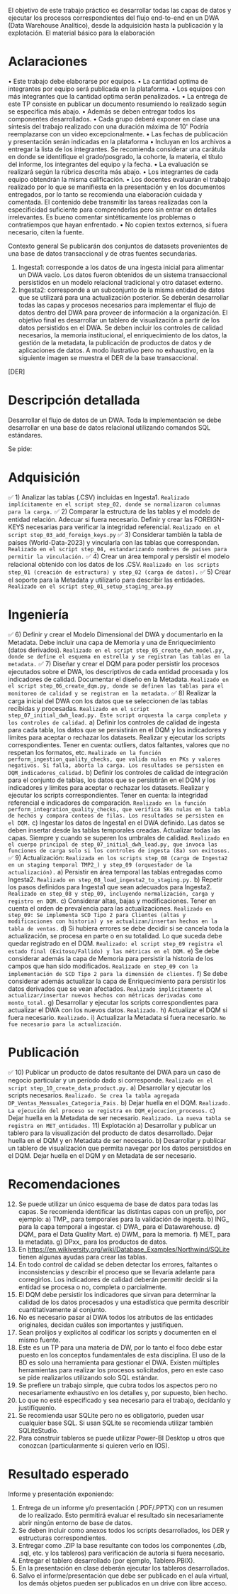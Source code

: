 El objetivo de este trabajo práctico es desarrollar todas las capas de datos y ejecutar los procesos correspondientes
del flujo end-to-end en un DWA (Data Warehouse Analítico), desde la adquisición hasta la publicación y la explotación.
El material básico para la elaboración

# Aclaraciones 

• Este trabajo debe elaborarse por equipos.
• La cantidad optima de integrantes por equipo será publicada en la plataforma.
• Los equipos con más integrantes que la cantidad optima serán penalizados.
• La entrega de este TP consiste en publicar un documento resumiendo lo realizado según se especifica más
abajo.
• Además se deben entregar todos los componentes desarrollados.
• Cada grupo deberá exponer en clase una síntesis del trabajo realizado con una duración máxima de 10'
Podría reemplazarse con un video excepcionalmente.
• Las fechas de publicación y presentación serán indicadas en la plataforma
• Incluyan en los archivos a entregar la lista de los integrantes. Se recomienda considerar una carátula en
donde se identifique el grado/posgrado, la cohorte, la materia, el título del informe, los integrantes del
equipo y la fecha.
• La evaluación se realizará según la rúbrica descrita más abajo.
• Los integrantes de cada equipo obtendrán la misma calificación.
• Los docentes evaluarán el trabajo realizado por lo que se manifiesta en la presentación y en los documentos
entregados, por lo tanto se recomienda una elaboración cuidada y comentada. El contenido debe transmitir
las tareas realizadas con la especificidad suficiente para comprenderlas pero sin entrar en detalles
irrelevantes. Es bueno comentar sintéticamente los problemas o contratiempos que hayan enfrentado.
• No copien textos externos, si fuera necesario, citen la fuente.

Contexto general
Se publicarán dos conjuntos de datasets provenientes de una base de datos transaccional y de otras fuentes
secundarias.
1. Ingesta1: corresponde a los datos de una ingesta inicial para alimentar un DWA vacío. Los datos fueron
obtenidos de un sistema transaccional persistidos en un modelo relacional tradicional y otro dataset externo.
2. Ingesta2: corresponde a un subconjunto de la misma entidad de datos que se utilizará para una actualización
posterior.
Se deberán desarrollar todas las capas y procesos necesarios para implementar el flujo de datos dentro del DWA para
proveer de información a la organización. El objetivo final es desarrollar un tablero de visualización a partir de los
datos persistidos en el DWA. Se deben incluir los controles de calidad necesarios, la memoria institucional, el
enriquecimiento de los datos, la gestión de la metadata, la publicación de productos de datos y de aplicaciones de
datos.
A modo ilustrativo pero no exhaustivo, en la siguiente imagen se muestra el DER de la base transaccional.

[DER]

# Descripción detallada

Desarrollar el flujo de datos de un DWA.
Toda la implementación se debe desarrollar en una base de datos relacional utilizando comandos SQL estándares.

Se pide:

# Adquisición

✅ 1) Analizar las tablas (.CSV) incluidas en Ingesta1. `Realizado implícitamente en el script step_02, donde se normalizaron columnas para la carga.`
✅ 2) Comparar la estructura de las tablas y el modelo de entidad relación. Adecuar si fuera necesario. Definir y
crear las FOREIGN-KEYS necesarias para verificar la integridad referencial. `Realizado en el script step_03_add_foreign_keys.py`
✅ 3) Considerar también la tabla de países (World-Data-2023) y vincularla con las tablas que correspondan. `Realizado en el script step_04, estandarizando nombres de países para permitir la vinculación.`
✅ 4) Crear un área temporal y persistir el modelo relacional obtenido con los datos de los .CSV. `Realizado en los scripts step_01 (creación de estructura) y step_02 (carga de datos).`
✅ 5) Crear el soporte para la Metadata y utilizarlo para describir las entidades. `Realizado en el script step_01_setup_staging_area.py`

# Ingeniería

✅ 6) Definir y crear el Modelo Dimensional del DWA y documentarlo en la Metadata. Debe incluir una capa de
Memoria y una de Enriquecimiento (datos derivados). `Realizado en el script step_05_create_dwh_model.py, donde se define el esquema en estrella y se registran las tablas en la metadata.`
✅ 7) Diseñar y crear el DQM para poder persistir los procesos ejecutados sobre el DWA, los descriptivos de cada
entidad procesada y los indicadores de calidad. Documentar el diseño en la Metadata. `Realizado en el script step_06_create_dqm.py, donde se definen las tablas para el monitoreo de calidad y se registran en la metadata.`
✅ 8) Realizar la carga inicial del DWA con los datos que se seleccionen de las tablas recibidas y procesadas.
`Realizado en el script step_07_initial_dwh_load.py. Este script orquesta la carga completa y los controles de calidad.`
    a) Definir los controles de calidad de ingesta para cada tabla, los datos que se persistirán en el DQM y
    los indicadores y límites para aceptar o rechazar los datasets. Realizar y ejecutar los scripts
    correspondientes. Tener en cuenta: outliers, datos faltantes, valores que no respetan los formatos,
    etc. `Realizado en la función perform_ingestion_quality_checks, que valida nulos en PKs y valores negativos. Si falla, aborta la carga. Los resultados se persisten en DQM_indicadores_calidad.`
    b) Definir los controles de calidad de integración para el conjunto de tablas, los datos que se persistirán
    en el DQM y los indicadores y límites para aceptar o rechazar los datasets. Realizar y ejecutar los scripts
    correspondientes. Tener en cuenta: la integridad referencial e indicadores de comparación. `Realizado en la función perform_integration_quality_checks, que verifica SKs nulas en la tabla de hechos y compara conteos de filas. Los resultados se persisten en el DQM.`
    c) Ingestar los datos de Ingesta1 en el DWA definido. Las datos se deben insertar desde las tablas
    temporales creadas. Actualizar todas las capas. Siempre y cuando se superen los umbrales de calidad. `Realizado en el cuerpo principal de step_07_initial_dwh_load.py, que invoca las funciones de carga solo si los controles de ingesta (8a) son exitosos.`
✅ 9) Actualización: `Realizada en los scripts step_08 (carga de Ingesta2 en un staging temporal TMP2_) y step_09 (orquestador de la actualización).`
    a) Persistir en área temporal las tablas entregadas como Ingesta2. `Realizado en step_08_load_ingesta2_to_staging.py.`
    b) Repetir los pasos definidos para Ingesta1 que sean adecuados para Ingesta2. `Realizado en step_08 y step_09, incluyendo normalización, carga y registro en DQM.`
    c) Considerar altas, bajas y modificaciones. Tener en cuenta el orden de prevalencia para las actualizaciones. `Realizado en step_09: Se implementa SCD Tipo 2 para Clientes (altas y modificaciones con historia) y se actualizan/insertan hechos en la tabla de ventas.`
    d) Si hubiera errores se debe decidir si se cancela toda la actualización, se procesa en parte o en su totalidad.
    Lo que suceda debe quedar registrado en el DQM. `Realizado: el script step_09 registra el estado final (Exitoso/Fallido) y las métricas en el DQM.`
    e) Se debe considerar además la capa de Memoria para persistir la historia de los campos que han sido
    modificados. `Realizado en step_09 con la implementación de SCD Tipo 2 para la dimensión de clientes.`
    f) Se debe considerar además actualizar la capa de Enriquecimiento para persistir los datos derivados que
    se vean afectados. `Realizado implícitamente al actualizar/insertar nuevos hechos con métricas derivadas como monto_total.`
    g) Desarrollar y ejecutar los scripts correspondientes para actualizar el DWA con los nuevos datos. `Realizado.`
    h) Actualizar el DQM si fuera necesario. `Realizado.`
    i) Actualizar la Metadata si fuera necesario. `No fue necesario para la actualización.`

# Publicación

✅ 10) Publicar un producto de datos resultante del DWA para un caso de negocio particular y un período dado si
corresponde. `Realizado en el script step_10_create_data_product.py.`
    a) Desarrollar y ejecutar los scripts necesarios. `Realizado. Se crea la tabla agregada DP_Ventas_Mensuales_Categoria_Pais.`
    b) Dejar huella en el DQM. `Realizado. La ejecución del proceso se registra en DQM_ejecucion_procesos.`
    c) Dejar huella en la Metadata de ser necesario. `Realizado. La nueva tabla se registra en MET_entidades.`
11) Explotación
a) Desarrollar y publicar un tablero para la visualización del producto de datos desarrollado. Dejar huella en
el DQM y en Metadata de ser necesario.
b) Desarrollar y publicar un tablero de visualización que permita navegar por los datos persistidos en el DQM.
Dejar huella en el DQM y en Metadata de ser necesario.

# Recomendaciones

12) Se puede utilizar un único esquema de base de datos para todas las capas. Se recomienda identificar las
distintas capas con un prefijo, por ejemplo:
a) TMP_ para temporales para la validación de ingesta.
b) ING_ para la capa temporal a ingestar.
c) DWA_ para el Datawarehouse.
d) DQM_ para el Data Quality Mart.
e) DWM_ para la memoria.
f) MET_ para la metadata.
g) DPxx_ para los productos de datos.
13) En https://en.wikiversity.org/wiki/Database_Examples/Northwind/SQLite tienen algunas ayudas para crear
las tablas.
14) En todo control de calidad se deben detectar los errores, faltantes o inconsistencias y describir el proceso que
se llevaría adelante para corregirlos. Los indicadores de calidad deberán permitir decidir si la entidad se
procesa o no, completa o parcialmente.
15) El DQM debe persistir los indicadores que sirvan para determinar la calidad de los datos procesados y una
estadística que permita describir cuantitativamente al conjunto.
16) No es necesario pasar al DWA todos los atributos de las entidades originales, decidan cuáles son importantes
y justifiquen.
17) Sean prolijos y explícitos al codificar los scripts y documenten en el mismo fuente.
18) Este es un TP para una materia de DW, por lo tanto el foco debe estar puesto en los conceptos fundamentales
de esta disciplina. El uso de la BD es solo una herramienta para gestionar el DWA. Existen múltiples
herramientas para realizar los procesos solicitados, pero en este caso se pide realizarlos utilizando solo SQL
estándar.
19) Se prefiere un trabajo simple, que cubra todos los aspectos pero no necesariamente exhaustivo en los detalles
y, por supuesto, bien hecho.
20) Lo que no esté especificado y sea necesario para el trabajo, decídanlo y justifíquenlo.
21) Se recomienda usar SQLite pero no es obligatorio, pueden usar cualquier base SQL. Si usan SQLite se
recomienda utilizar también SQLiteStudio.
22) Para construir tableros se puede utilizar Power-BI Desktop u otros que conozcan (particularmente si quieren
verlo en IOS).

# Resultado esperado

Informe y presentación exponiendo:
1. Entrega de un informe y/o presentación (.PDF/.PPTX) con un resumen de lo realizado. Esto permitirá evaluar el
resultado sin necesariamente abrir ningún entorno de base de datos.
2. Se deben incluir como anexos todos los scripts desarrollados, los DER y estructuras correspondientes.
3. Entregar como .ZIP la base resultante con todos los componentes (.db, .sql, etc. y los tableros) para verificación
de autoría si fuera necesario.
4. Entregar el tablero desarrollado (por ejemplo, Tablero.PBIX).
5. En la presentación en clase deberán ejecutar los tableros desarrollados.
6. Salvo el informe/presentación que debe ser publicado en el aula virtual, los demás objetos pueden ser publicados
en un drive con libre acceso.